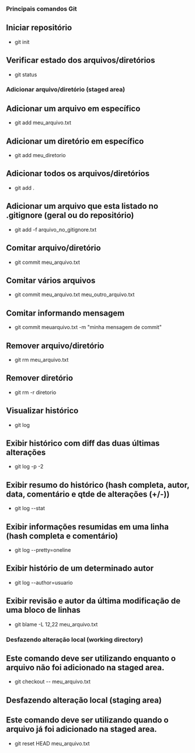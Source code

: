 ### Principais comandos Git

## Iniciar repositório

* git init

## Verificar estado dos arquivos/diretórios

* git status

### Adicionar arquivo/diretório (staged area)
## Adicionar um arquivo em específico

* git add meu_arquivo.txt

## Adicionar um diretório em específico

* git add meu_diretorio

## Adicionar todos os arquivos/diretórios

* git add .

## Adicionar um arquivo que esta listado no .gitignore (geral ou do repositório)

* git add -f arquivo_no_gitignore.txt

## Comitar arquivo/diretório

* git commit meu_arquivo.txt

## Comitar vários arquivos

* git commit meu_arquivo.txt meu_outro_arquivo.txt

## Comitar informando mensagem

* git commit meuarquivo.txt -m "minha mensagem de commit"

## Remover arquivo/diretório

* git rm meu_arquivo.txt

## Remover diretório

* git rm -r diretorio

## Visualizar histórico

* git log

## Exibir histórico com diff das duas últimas alterações

* git log -p -2

## Exibir resumo do histórico (hash completa, autor, data, comentário e qtde de alterações (+/-))

* git log --stat

## Exibir informações resumidas em uma linha (hash completa e comentário)

* git log --pretty=oneline

## Exibir histório de um determinado autor

* git log --author=usuario

## Exibir revisão e autor da última modificação de uma bloco de linhas

* git blame -L 12,22 meu_arquivo.txt 

### Desfazendo alteração local (working directory)

## Este comando deve ser utilizando enquanto o arquivo não foi adicionado na staged area.

* git checkout -- meu_arquivo.txt

## Desfazendo alteração local (staging area)
## Este comando deve ser utilizando quando o arquivo já foi adicionado na staged area.

* git reset HEAD meu_arquivo.txt